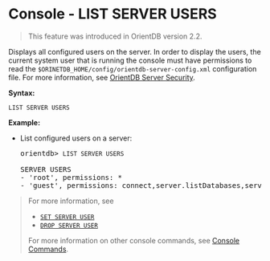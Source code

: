 <!-- proofread 2015-01-07 SAM -->

# Console - LIST SERVER USERS

>This feature was introduced in OrientDB version 2.2.

Displays all configured users on the server. In order to display the users, the current system user that is running the console must have permissions to read the `$ORINETDB_HOME/config/orientdb-server-config.xml` configuration file. For more information, see [OrientDB Server Security](Security.md#orientdb-server-security).

**Syntax:**

```
LIST SERVER USERS
```

**Example:**

- List configured users on a server:

  <pre>
  orientdb> <code class="lang-sql userinput">LIST SERVER USERS</code>

  SERVER USERS
  - 'root', permissions: *
  - 'guest', permissions: connect,server.listDatabases,server.dblist
  </pre>

>For more information, see
>
>- [`SET SERVER USER`](Console-Command-Set-Server-User.md)
>- [`DROP SERVER USER`](Console-Command-Drop-Server-User.md)
>
> For more information on other console commands, see [Console Commands](Console-Commands.md).

